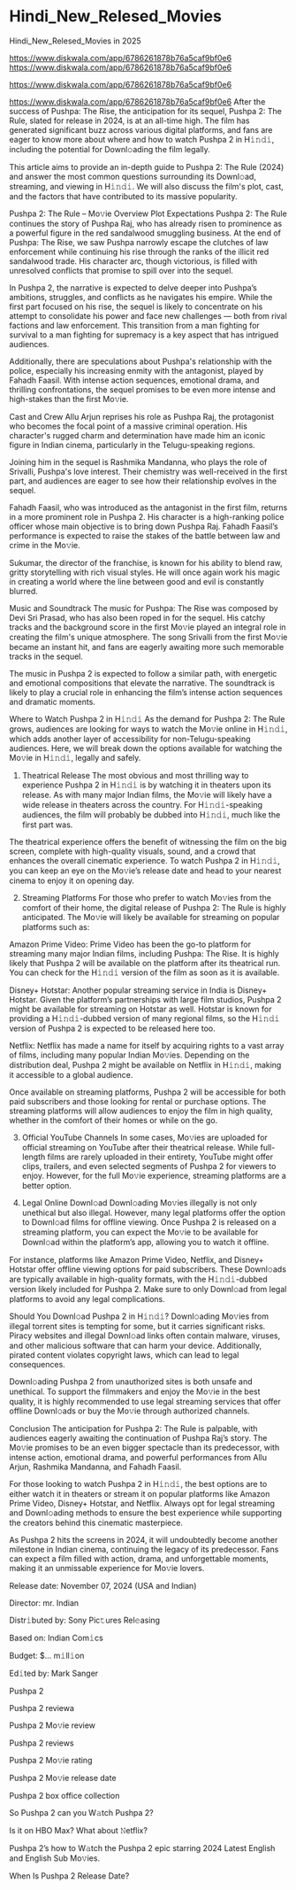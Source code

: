 # Hindi_New_Relesed_Movies
Hindi_New_Relesed_Movies in 2025



https://www.diskwala.com/app/6786261878b76a5caf9bf0e6
https://www.diskwala.com/app/6786261878b76a5caf9bf0e6

https://www.diskwala.com/app/6786261878b76a5caf9bf0e6

https://www.diskwala.com/app/6786261878b76a5caf9bf0e6
After the success of Pushpa: The Rise, the anticipation for its sequel, Pushpa 2: The Rule, slated for release in 2024, is at an all-time high. The film has generated significant buzz across various digital platforms, and fans are eager to know more about where and how to watch Pushpa 2 in H𝚒𝚗𝚍𝚒, including the potential for Downl𝚘ading the film legally.

This article aims to provide an in-depth guide to Pushpa 2: The Rule (2024) and answer the most common questions surrounding its Downl𝚘ad, streaming, and viewing in H𝚒𝚗𝚍𝚒. We will also discuss the film's plot, cast, and the factors that have contributed to its massive popularity.

Pushpa 2: The Rule – Mo𝚟ie Overview
Plot Expectations
Pushpa 2: The Rule continues the story of Pushpa Raj, who has already risen to prominence as a powerful figure in the red sandalwood smuggling business. At the end of Pushpa: The Rise, we saw Pushpa narrowly escape the clutches of law enforcement while continuing his rise through the ranks of the illicit red sandalwood trade. His character arc, though victorious, is filled with unresolved conflicts that promise to spill over into the sequel.

In Pushpa 2, the narrative is expected to delve deeper into Pushpa’s ambitions, struggles, and conflicts as he navigates his empire. While the first part focused on his rise, the sequel is likely to concentrate on his attempt to consolidate his power and face new challenges — both from rival factions and law enforcement. This transition from a man fighting for survival to a man fighting for supremacy is a key aspect that has intrigued audiences.

Additionally, there are speculations about Pushpa's relationship with the police, especially his increasing enmity with the antagonist, played by Fahadh Faasil. With intense action sequences, emotional drama, and thrilling confrontations, the sequel promises to be even more intense and high-stakes than the first Mo𝚟ie.

Cast and Crew
Allu Arjun reprises his role as Pushpa Raj, the protagonist who becomes the focal point of a massive criminal operation. His character's rugged charm and determination have made him an iconic figure in Indian cinema, particularly in the Telugu-speaking regions.

Joining him in the sequel is Rashmika Mandanna, who plays the role of Srivalli, Pushpa's love interest. Their chemistry was well-received in the first part, and audiences are eager to see how their relationship evolves in the sequel.

Fahadh Faasil, who was introduced as the antagonist in the first film, returns in a more prominent role in Pushpa 2. His character is a high-ranking police officer whose main objective is to bring down Pushpa Raj. Fahadh Faasil’s performance is expected to raise the stakes of the battle between law and crime in the Mo𝚟ie.

Sukumar, the director of the franchise, is known for his ability to blend raw, gritty storytelling with rich visual styles. He will once again work his magic in creating a world where the line between good and evil is constantly blurred.

Music and Soundtrack
The music for Pushpa: The Rise was composed by Devi Sri Prasad, who has also been roped in for the sequel. His catchy tracks and the background score in the first Mo𝚟ie played an integral role in creating the film's unique atmosphere. The song Srivalli from the first Mo𝚟ie became an instant hit, and fans are eagerly awaiting more such memorable tracks in the sequel.

The music in Pushpa 2 is expected to follow a similar path, with energetic and emotional compositions that elevate the narrative. The soundtrack is likely to play a crucial role in enhancing the film’s intense action sequences and dramatic moments.

Where to Watch Pushpa 2 in H𝚒𝚗𝚍𝚒
As the demand for Pushpa 2: The Rule grows, audiences are looking for ways to watch the Mo𝚟ie online in H𝚒𝚗𝚍𝚒, which adds another layer of accessibility for non-Telugu-speaking audiences. Here, we will break down the options available for watching the Mo𝚟ie in H𝚒𝚗𝚍𝚒, legally and safely.

1. Theatrical Release
The most obvious and most thrilling way to experience Pushpa 2 in H𝚒𝚗𝚍𝚒 is by watching it in theaters upon its release. As with many major Indian films, the Mo𝚟ie will likely have a wide release in theaters across the country. For H𝚒𝚗𝚍𝚒-speaking audiences, the film will probably be dubbed into H𝚒𝚗𝚍𝚒, much like the first part was.

The theatrical experience offers the benefit of witnessing the film on the big screen, complete with high-quality visuals, sound, and a crowd that enhances the overall cinematic experience. To watch Pushpa 2 in H𝚒𝚗𝚍𝚒, you can keep an eye on the Mo𝚟ie’s release date and head to your nearest cinema to enjoy it on opening day.

2. Streaming Platforms
For those who prefer to watch Mo𝚟ies from the comfort of their home, the digital release of Pushpa 2: The Rule is highly anticipated. The Mo𝚟ie will likely be available for streaming on popular platforms such as:

Amazon Prime Video: Prime Video has been the go-to platform for streaming many major Indian films, including Pushpa: The Rise. It is highly likely that Pushpa 2 will be available on the platform after its theatrical run. You can check for the H𝚒𝚗𝚍𝚒 version of the film as soon as it is available.

Disney+ Hotstar: Another popular streaming service in India is Disney+ Hotstar. Given the platform’s partnerships with large film studios, Pushpa 2 might be available for streaming on Hotstar as well. Hotstar is known for providing a H𝚒𝚗𝚍𝚒-dubbed version of many regional films, so the H𝚒𝚗𝚍𝚒 version of Pushpa 2 is expected to be released here too.

Netflix: Netflix has made a name for itself by acquiring rights to a vast array of films, including many popular Indian Mo𝚟ies. Depending on the distribution deal, Pushpa 2 might be available on Netflix in H𝚒𝚗𝚍𝚒, making it accessible to a global audience.

Once available on streaming platforms, Pushpa 2 will be accessible for both paid subscribers and those looking for rental or purchase options. The streaming platforms will allow audiences to enjoy the film in high quality, whether in the comfort of their homes or while on the go.

3. Official YouTube Channels
In some cases, Mo𝚟ies are uploaded for official streaming on YouTube after their theatrical release. While full-length films are rarely uploaded in their entirety, YouTube might offer clips, trailers, and even selected segments of Pushpa 2 for viewers to enjoy. However, for the full Mo𝚟ie experience, streaming platforms are a better option.

4. Legal Online Downl𝚘ad
Downl𝚘ading Mo𝚟ies illegally is not only unethical but also illegal. However, many legal platforms offer the option to Downl𝚘ad films for offline viewing. Once Pushpa 2 is released on a streaming platform, you can expect the Mo𝚟ie to be available for Downl𝚘ad within the platform’s app, allowing you to watch it offline.

For instance, platforms like Amazon Prime Video, Netflix, and Disney+ Hotstar offer offline viewing options for paid subscribers. These Downl𝚘ads are typically available in high-quality formats, with the H𝚒𝚗𝚍𝚒-dubbed version likely included for Pushpa 2. Make sure to only Downl𝚘ad from legal platforms to avoid any legal complications.

Should You Downl𝚘ad Pushpa 2 in H𝚒𝚗𝚍𝚒?
Downl𝚘ading Mo𝚟ies from illegal torrent sites is tempting for some, but it carries significant risks. Piracy websites and illegal Downl𝚘ad links often contain malware, viruses, and other malicious software that can harm your device. Additionally, pirated content violates copyright laws, which can lead to legal consequences.

Downl𝚘ading Pushpa 2 from unauthorized sites is both unsafe and unethical. To support the filmmakers and enjoy the Mo𝚟ie in the best quality, it is highly recommended to use legal streaming services that offer offline Downl𝚘ads or buy the Mo𝚟ie through authorized channels.

Conclusion
The anticipation for Pushpa 2: The Rule is palpable, with audiences eagerly awaiting the continuation of Pushpa Raj’s story. The Mo𝚟ie promises to be an even bigger spectacle than its predecessor, with intense action, emotional drama, and powerful performances from Allu Arjun, Rashmika Mandanna, and Fahadh Faasil.

For those looking to watch Pushpa 2 in H𝚒𝚗𝚍𝚒, the best options are to either watch it in theaters or stream it on popular platforms like Amazon Prime Video, Disney+ Hotstar, and Netflix. Always opt for legal streaming and Downl𝚘ading methods to ensure the best experience while supporting the creators behind this cinematic masterpiece.

As Pushpa 2 hits the screens in 2024, it will undoubtedly become another milestone in Indian cinema, continuing the legacy of its predecessor. Fans can expect a film filled with action, drama, and unforgettable moments, making it an unmissable experience for Mo𝚟ie lovers.

Release date: November 07, 2024 (USA and Indian)

Director: mr. Indian

Distr𝚒buted by: Sony Pic𝚝ures Rel𝚎asing

Based on: Indian Com𝚒cs

Budget: $... m𝚒ll𝚒on

Ed𝚒ted by: Mark Sanger

Pushpa 2

Pushpa 2 reviewa

Pushpa 2 Mo𝚟ie review

Pushpa 2 reviews

Pushpa 2 Mo𝚟ie rating

Pushpa 2 Mo𝚟ie release date

Pushpa 2 box office collection

So Pushpa 2 can you W𝚊tch Pushpa 2?

Is it on HBO Max? What about 𝙽etflix?

Pushpa 2’s how to W𝚊tch the Pushpa 2 epic starring 2024 Latest English and English Sub Mo𝚟ies.

When Is Pushpa 2 Release Date?
